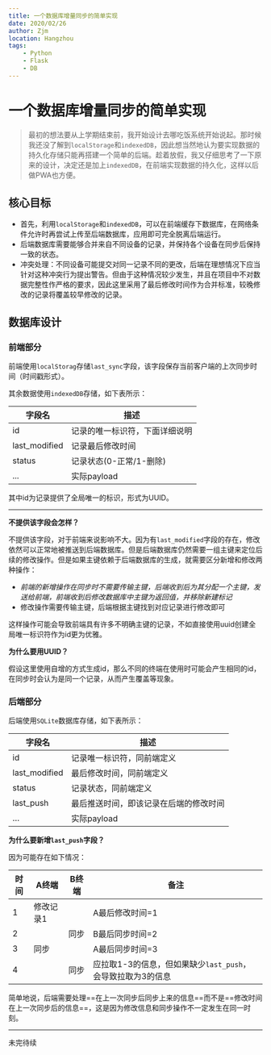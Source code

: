 ```yaml
---
title: 一个数据库增量同步的简单实现
date: 2020/02/26
author: Zjm
location: Hangzhou
tags:
    - Python
    - Flask
    - DB
---
```


# 一个数据库增量同步的简单实现

> 最初的想法要从上学期结束前，我开始设计去哪吃饭系统开始说起。那时候我还没了解到`localStorage`和`indexedDB`，因此想当然地认为要实现数据的持久化存储只能再搭建一个简单的后端。趁着放假，我又仔细思考了一下原来的设计，决定还是加上`indexedDB`，在前端实现数据的持久化，这样以后做PWA也方便。
>

## 核心目标

- 首先，利用`localStorage`和`indexedDB`，可以在前端缓存下数据库，在网络条件允许时再尝试上传至后端数据库，应用即可完全脱离后端运行。
- 后端数据库需要能够合并来自不同设备的记录，并保持各个设备在同步后保持一致的状态。
- 冲突处理：不同设备可能提交对同一记录不同的更改，后端在理想情况下应当针对这种冲突行为提出警告。但由于这种情况较少发生，并且在项目中不对数据完整性作严格的要求，因此这里采用了最后修改时间作为合并标准，较晚修改的记录将覆盖较早修改的记录。

## 数据库设计

### 前端部分

前端使用`localStorag`存储`last_sync`字段，该字段保存当前客户端的上次同步时间（时间戳形式）。

其余数据使用`indexedDB`存储，如下表所示：

| 字段名        | 描述                           |
| ------------- | ------------------------------ |
| id            | 记录的唯一标识符，下面详细说明 |
| last_modified | 记录最后修改时间               |
| status        | 记录状态(0-正常/1-删除)        |
| ...           | 实际payload                    |

其中id为记录提供了全局唯一的标识，形式为UUID。

***

**不提供该字段会怎样？**

不提供该字段，对于前端来说影响不大。因为有`last_modified`字段的存在，修改依然可以正常地被推送到后端数据库。但是后端数据库仍然需要一组主键来定位后续的修改操作。但是如果主键依赖于后端数据库的生成，就需要区分新增和修改两种操作：

- *前端的新增操作在同步时不需要传输主键，后端收到后为其分配一个主键，发送给前端，前端收到后修改数据库中主键为返回值，并移除新建标记*
- 修改操作需要传输主键，后端根据主键找到对应记录进行修改即可

这样操作可能会导致前端具有许多不明确主键的记录，不如直接使用uuid创建全局唯一标识符作为id更为优雅。

**为什么要用UUID？**

假设这里使用自增的方式生成id，那么不同的终端在使用时可能会产生相同的id，在同步时会认为是同一个记录，从而产生覆盖等现象。

### 后端部分

后端使用`SQLite`数据库存储，如下表所示：

| 字段名        | 描述                                   |
| ------------- | -------------------------------------- |
| id            | 记录唯一标识符，同前端定义             |
| last_modified | 最后修改时间，同前端定义               |
| status        | 记录状态，同前端定义                   |
| last_push     | 最后推送时间，即该记录在后端的修改时间 |
| …             | 实际payload                            |

**为什么要新增`last_push`字段？**

因为可能存在如下情况：

| 时间 | A终端     | B终端 | 备注                                                        |
| ---- | --------- | ----- | ----------------------------------------------------------- |
| 1    | 修改记录1 |       | A最后修改时间=1                                             |
| 2    |           | 同步  | B最后同步时间=2                                             |
| 3    | 同步      |       | A最后同步时间=3                                             |
| 4    |           | 同步  | 应拉取1-3的信息，但如果缺少`last_push`，会导致拉取为3的信息 |

简单地说，后端需要处理==在上一次同步后同步上来的信息==而不是==修改时间在上一次同步后的信息==，这是因为修改信息和同步操作不一定发生在同一时刻。

***

未完待续